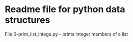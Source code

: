 # Readme file for python data structures

File 0-print_list_intege.py - prints integer members of a list
